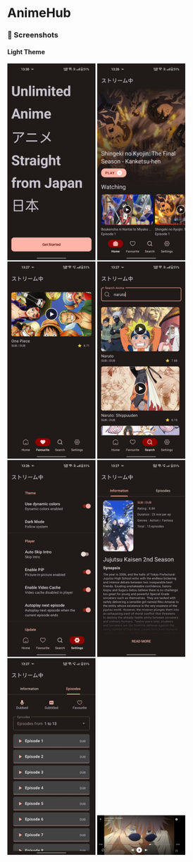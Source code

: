 # AnimeHub
### 📱 Screenshots


#### Light Theme
<img src="screenshot/dark_9.jpg" width="200"/>  <img src="screenshot/dark_2.jpg" width="200"/>  <img src="screenshot/dark_5.jpg" width="200"/> <img src="screenshot/dark_4.jpg" width="200"/>  <img src="screenshot/dark_3.jpg" width="200"/>  <img src="screenshot/dark_6.jpg" width="200"/>  <img src="screenshot/dark_7.jpg" width="200"/> <img src="screenshot/dark_1.jpg" width="200"/> 

